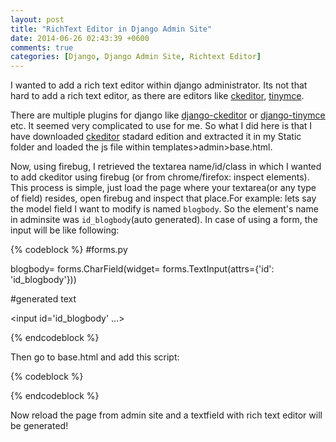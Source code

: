 ```yaml
---
layout: post
title: "RichText Editor in Django Admin Site"
date: 2014-06-26 02:43:39 +0600
comments: true
categories: [Django, Django Admin Site, Richtext Editor]
---
```


I wanted to add a rich text editor within django administrator. Its not that hard to add a rich text editor, as there are editors like <a href="ckeditor.com">ckeditor</a>, <a href="http://www.tinymce.com/">tinymce</a>. <!--more-->

There are multiple plugins for django like <a href="https://github.com/dwaiter/django-ckeditor">django-ckeditor</a> or <a href="https://github.com/aljosa/django-tinymce">django-tinymce</a> etc. It seemed very complicated to use for me. So what I did here is that I have downloaded <a href="http://ckeditor.com/">ckeditor</a> stadard edition and extracted it in my Static folder and loaded the js file within  templates>admin>base.html.

Now, using firebug, I retrieved the textarea name/id/class in which I wanted to add ckeditor using firebug (or from chrome/firefox: inspect elements). This process is simple, just load the page where your textarea(or any type of field) resides, open firebug and inspect that place.For example: lets say the model field I want to modify is named `blogbody`. So the element's name in adminsite was `id_blogbody`(auto generated). In case of using a form, the input will be like following:

{% codeblock %}
#forms.py

blogbody= forms.CharField(widget= forms.TextInput(attrs={'id': 'id_blogbody'}))

#generated text

<input id='id_blogbody' ...>

{% endcodeblock %}

Then go to base.html and add this script:

{% codeblock %}
<script>
  CKEDITOR.replace( 'name_or_id_or_class_of_the_textfield' ); #in this example CKEDITOR.replace( '#id_blogbody' )
</script>
{% endcodeblock %}

Now reload the page from admin site and a textfield with rich text editor will be generated!